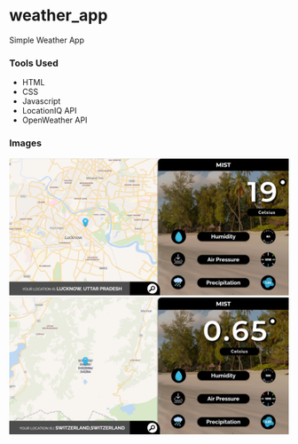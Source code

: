 # weather_app
Simple Weather App
<h3>Tools Used</h3>
<ul>
  <li>HTML</li>
  <li>CSS</li>
  <li>Javascript</li>
  <li>LocationIQ API</li>
  <li>OpenWeather API</li>
 </ul>
<h3>Images</h3>
<img src="./images/image1.png">
<img src="./images/image2.png">
